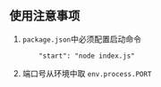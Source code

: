 ## 使用注意事项

1. `package.json`中必须配置启动命令
    ```
        "start": "node index.js"
    ```
2. 端口号从环境中取 `env.process.PORT`